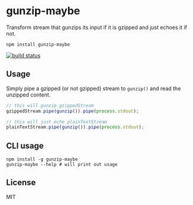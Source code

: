 # gunzip-maybe

Transform stream that gunzips its input if it is gzipped and just echoes it if not.

```
npm install gunzip-maybe
```

[![build status](http://img.shields.io/travis/mafintosh/gunzip-maybe.svg?style=flat)](http://travis-ci.org/mafintosh/gunzip-maybe)

## Usage

Simply pipe a gzipped (or not gzipped) stream to `gunzip()` and read the unzipped content.

``` js
// this will gunzip gzippedStream
gzippedStream.pipe(gunzip()).pipe(process.stdout);

// this will just echo plainTextStream
plainTextStream.pipe(gunzip()).pipe(process.stdout);
```

## CLI usage

```
npm install -g gunzip-maybe
gunzip-maybe --help # will print out usage
```


## License

MIT
